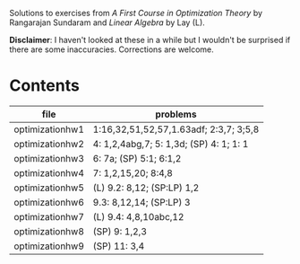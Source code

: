 Solutions to exercises from *A First Course in Optimization Theory* by Rangarajan Sundaram and *Linear Algebra* by Lay (L).

**Disclaimer**: I haven't looked at these in a while but I wouldn't be surprised if there are some inaccuracies. Corrections are welcome.


Contents
========

|file            | problems                                |
|----------------|-----------------------------------------|
|optimizationhw1 | 1:16,32,51,52,57,1.63adf; 2:3,7; 3;5,8  |
|optimizationhw2 | 4: 1,2,4abg,7; 5: 1,3d; (SP) 4: 1; 1: 1 |
|optimizationhw3 | 6: 7a; (SP) 5:1; 6:1,2                  |
|optimizationhw4 | 7: 1,2,15,20; 8:4,8                     |
|optimizationhw5 | (L) 9.2: 8,12; (SP:LP) 1,2              |
|optimizationhw6 | 9.3: 8,12,14; (SP:LP) 3                 |
|optimizationhw7 | (L) 9.4: 4,8,10abc,12                   |
|optimizationhw8 | (SP) 9: 1,2,3                           |
|optimizationhw9 | (SP) 11: 3,4                            |

